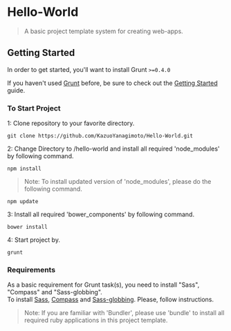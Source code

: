 # Hello-World
> A basic project template system for creating web-apps.

## Getting Started
In order to get started, you'll want to install Grunt `>=0.4.0`  

If you haven't used [Grunt](http://gruntjs.com/) before, be sure to check out the [Getting Started](http://gruntjs.com/getting-started) guide.

### To Start Project
1: Clone repository to your favorite directory.

```shell
git clone https://github.com/KazuoYanagimoto/Hello-World.git
```

2: Change Directory to /hello-world and install all required 'node_modules' by following command.

```shell
npm install
```

> Note: To install updated version of 'node_modules', please do the following command.

```shell
npm update
```

3: Install all required 'bower_components' by following command.

```shell
bower install
```

4: Start project by.

```shell
grunt
```

### Requirements
As a basic requirement for Grunt task(s), you need to install "Sass", "Compass" and "Sass-globbing".  
To install [Sass](http://sass-lang.com/install), [Compass](http://compass-style.org/install/) and [Sass-globbing](https://github.com/chriseppstein/sass-globbing/blob/master/README.markdown). Please, follow instructions.  
> Note: If you are familiar with 'Bundler', please use 'bundle' to install all required ruby applications in this project template.
